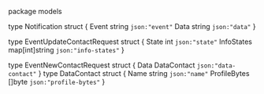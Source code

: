 package models

type Notification struct {
	Event string `json:"event"`
	Data string `json:"data"`
}

type EventUpdateContactRequest struct {
	State int `json:"state"`
	InfoStates map[int]string `json:"info-states"`
}

type EventNewContactRequest struct {
	Data DataContact `json:"data-contact"`
}
type DataContact struct {
	Name string `json:"name"`
	ProfileBytes []byte `json:"profile-bytes"`
}
